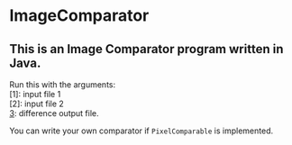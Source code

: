 # ImageComparator


## This is an Image Comparator program written in Java.  

Run this with the arguments:  
[1]: input file 1  
[2]: input file 2  
[3](optional): difference output file.  


You can write your own comparator if `PixelComparable` is implemented. 
